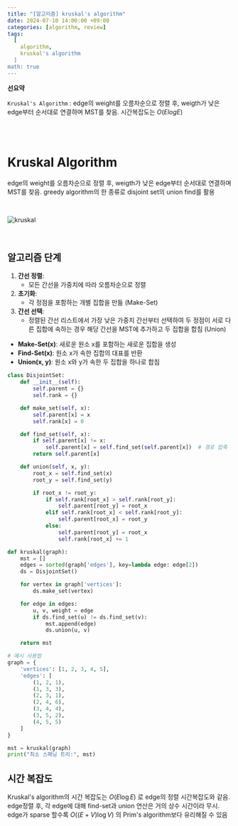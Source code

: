 ```yaml
---
title: "[알고리즘] kruskal's algorithm"
date: 2024-07-10 14:00:00 +09:00
categories: [algorithm, review]
tags:
  [
    algorithm,
    kruskal's algorithm
  ]
math: true
---
```


**선요약**

`Kruskal's Algorithm` : edge의 weight를 오름차순으로 정렬 후, weigth가 낮은 edge부터 순서대로 연결하며 MST를 찾음. 시간복잡도는 $O(ElogE)$

<br/>
<br/>

# **Kruskal Algorithm**

edge의 weight를 오름차순으로 정렬 후, weigth가 낮은 edge부터 순서대로 연결하며 MST를 찾음. greedy algorithm의 한 종류로 disjoint set의 union find를 활용 

<br/>

![kruskal](https://upload.wikimedia.org/wikipedia/commons/a/a3/UnionFindKruskalDemo.gif)

<br/>

## **알고리즘 단계**

1. **간선 정렬**:
   - 모든 간선을 가중치에 따라 오름차순으로 정렬
2. **초기화**:
   - 각 정점을 포함하는 개별 집합을 만듦 (Make-Set)
3. **간선 선택**:
   - 정렬된 간선 리스트에서 가장 낮은 가중치 간선부터 선택하여 두 정점이 서로 다른 집합에 속하는 경우 해당 간선을 MST에 추가하고 두 집합을 합침 (Union)

- **Make-Set(x)**: 새로운 원소 x를 포함하는 새로운 집합을 생성
- **Find-Set(x)**: 원소 x가 속한 집합의 대표를 반환
- **Union(x, y)**: 원소 x와 y가 속한 두 집합을 하나로 합침

```python
class DisjointSet:
    def __init__(self):
        self.parent = {}
        self.rank = {}

    def make_set(self, x):
        self.parent[x] = x
        self.rank[x] = 0

    def find_set(self, x):
        if self.parent[x] != x:
            self.parent[x] = self.find_set(self.parent[x])  # 경로 압축
        return self.parent[x]

    def union(self, x, y):
        root_x = self.find_set(x)
        root_y = self.find_set(y)

        if root_x != root_y:
            if self.rank[root_x] > self.rank[root_y]:
                self.parent[root_y] = root_x
            elif self.rank[root_x] < self.rank[root_y]:
                self.parent[root_x] = root_y
            else:
                self.parent[root_y] = root_x
                self.rank[root_x] += 1

def kruskal(graph):
    mst = []
    edges = sorted(graph['edges'], key=lambda edge: edge[2])
    ds = DisjointSet()

    for vertex in graph['vertices']:
        ds.make_set(vertex)

    for edge in edges:
        u, v, weight = edge
        if ds.find_set(u) != ds.find_set(v):
            mst.append(edge)
            ds.union(u, v)

    return mst

# 예시 사용법
graph = {
    'vertices': [1, 2, 3, 4, 5],
    'edges': [
        (1, 2, 1),
        (1, 3, 3),
        (2, 3, 1),
        (2, 4, 6),
        (3, 4, 4),
        (3, 5, 2),
        (4, 5, 5)
    ]
}

mst = kruskal(graph)
print("최소 스패닝 트리:", mst)
```

## **시간 복잡도**

Kruskal's algorithm의 시간 복잡도는 $O(E \log E)$ 로 edge의 정렬 시간복잡도와 같음. edge정렬 후, 각 edge에 대해 find-set과 union 연산은 거의 상수 시간이라 무시. edge가 sparse 할수록 $O((E + V) \log V)$ 의 Prim's algorithm보다 유리해질 수 있음